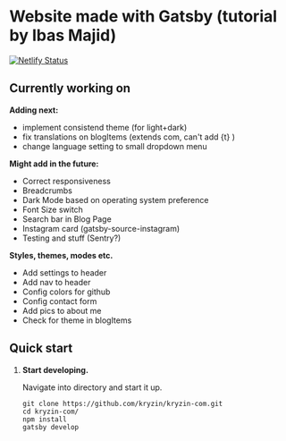 # Website made with Gatsby (tutorial by Ibas Majid)

[![Netlify Status](https://api.netlify.com/api/v1/badges/057db4e3-0b0b-4fa6-9ff0-df60a20f3780/deploy-status)](https://app.netlify.com/sites/kryzin/deploys)

## Currently working on

**Adding next:**

- implement consistend theme (for light+dark)
- fix translations on blogItems (extends com, can't add {t} )
- change language setting to small dropdown menu

**Might add in the future:**

- Correct responsiveness
- Breadcrumbs
- Dark Mode based on operating system preference
- Font Size switch
- Search bar in Blog Page
- Instagram card (gatsby-source-instagram)
- Testing and stuff (Sentry?)

**Styles, themes, modes etc.**

- Add settings to header
- Add nav to header
- Config colors for github
- Config contact form
- Add pics to about me
- Check for theme in blogItems

## Quick start

1. **Start developing.**

    Navigate into directory and start it up.

    ```shell
    git clone https://github.com/kryzin/kryzin-com.git
    cd kryzin-com/
    npm install
    gatsby develop
    ```
